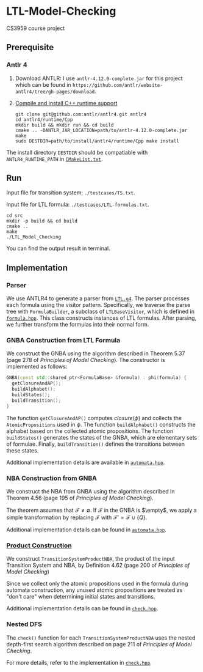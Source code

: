 # LTL-Model-Checking
CS3959 course project

## Prerequisite
### Antlr 4
1. Download ANTLR:
I use `antlr-4.12.0-complete.jar` for this project which can be found in `https://github.com/antlr/website-antlr4/tree/gh-pages/download`.

2. [Compile and install C++ runtime support](https://github.com/antlr/antlr4/tree/master/runtime/Cpp#compiling-on-linux)

   ```shell
   git clone git@github.com:antlr/antlr4.git antlr4
   cd antlr4/runtime/Cpp 
   mkdir build && mkdir run && cd build
   cmake .. -DANTLR_JAR_LOCATION=path/to/antlr-4.12.0-complete.jar
   make
   sudo DESTDIR=path/to/install/antlr4/runtime/Cpp make install
   ```

The install directory `DESTDIR` should be compatiable with `ANTLR4_RUNTIME_PATH` in [`CMakeList.txt`](src/CMakeLists.txt).

## Run
Input file for transition system: `./testcases/TS.txt`.

Input file for LTL formula: `./testcases/LTL-formulas.txt`.

```shell
cd src
mkdir -p build && cd build  
cmake ..  
make      
./LTL_Model_Checking
```

You can find the output result in terminal.

## Implementation
### Parser
We use ANTLR4 to generate a parser from [`LTL.g4`](./src/parser/LTL.g4). The parser processes each formula using the visitor pattern. Specifically, we traverse the parse tree with `FormulaBuilder`, a subclass of `LTLBaseVisitor`, which is defined in [`formula.hpp`](./src/utils/formula.hpp). This class constructs instances of LTL formulas. After parsing, we further transform the formulas into their normal form.

### GNBA Construction from LTL Formula
We construct the GNBA using the algorithm described in Theorem 5.37 (page 278 of *Principles of Model Checking*). The constructor is implemented as follows:  

```c++
GNBA(const std::shared_ptr<FormulaBase> &formula) : phi(formula) {
  getClosureAndAP();
  buildAlphabet();
  buildStates();
  buildTransition();
}
``` 

The function `getClosureAndAP()` computes $closure(\phi)$ and collects the `AtomicPropositions` used in $\phi$. The function `buildAlphabet()` constructs the alphabet based on the collected atomic propositions. The function `buildStates()` generates the states of the GNBA, which are elementary sets of formulae. Finally, `buildTransition()` defines the transitions between these states.  

Additional implementation details are available in [`automata.hpp`](./src/utils/automata.hpp).

### NBA Construction from GNBA
We construct the NBA from GNBA using the algorithm described in Theorem 4.56 (page 195 of *Principles of Model Checking*). 

The theorem assumes that $\mathcal{F} \neq \emptyset$. If $\mathcal{F}$ in the GNBA is $\empty$, we apply a simple transformation by replacing $\mathcal{F}$ with $\mathcal{F}'=\mathcal{F} \cup \{Q\}$.

Additional implementation details can be found in [`automata.hpp`](./src/utils/automata.hpp).

### [Product Construction](./src/utils/check.hpp)
We construct `TransitionSystemProductNBA`, the product of the input Transition System and NBA, by Definition 4.62 (page 200 of *Principles of Model Checking*)

Since we collect only the atomic propositions used in the formula during automata construction, any unused atomic propositions are treated as "don't care" when determining initial states and transitions.

Additional implementation details can be found in [`check.hpp`](./src/utils/check.hpp).

### Nested DFS
The `check()` function for each `TransitionSystemProductNBA` uses the nested depth-first search algorithm described on page 211 of *Principles of Model Checking*.  

For more details, refer to the implementation in [`check.hpp`](./src/utils/check.hpp).
